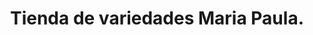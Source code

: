 ---
title: "Tienda de variedades Maria Paula."
url: /bogota/tienda-de-variedades-maria-paula/
shop: Kramladen
---